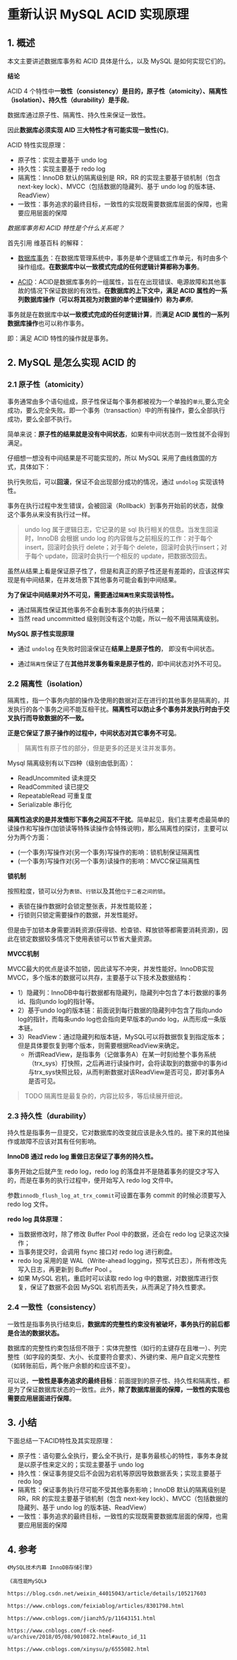 # 重新认识 MySQL ACID 实现原理

## 1. 概述

本文主要讲述数据库事务和 ACID 具体是什么，以及 MySQL 是如何实现它们的。

**结论**

ACID 4 个特性中**一致性（consistency）是目的，原子性（atomicity）、隔离性（isolation）、持久性（durability）是手段**。

数据库通过原子性、隔离性、持久性来保证一致性。

因此**数据库必须实现 AID 三大特性才有可能实现一致性(C)**。



ACID 特性实现原理：

- 原子性：实现主要基于 undo log
- 持久性：实现主要基于 redo log
- 隔离性：InnoDB 默认的隔离级别是 RR，RR 的实现主要基于锁机制（包含 next-key lock）、MVCC（包括数据的隐藏列、基于 undo log 的版本链、ReadView）
- 一致性：事务追求的最终目标，一致性的实现既需要数据库层面的保障，也需要应用层面的保障



*数据库事务和 ACID 特性是个什么关系呢？*

首先引用 维基百科 的解释：

* [数据库事务](https://en.wikipedia.org/wiki/Database_transaction)：在数据库管理系统中，事务是单个逻辑或工作单元，有时由多个操作组成。**在数据库中以一致模式完成的任何逻辑计算都称为事务**。

* [ACID](https://en.wikipedia.org/wiki/ACID)：ACID是数据库事务的一组属性，旨在在出现错误、电源故障和其他事故的情况下保证数据的有效性。**在数据库的上下文中，满足 ACID 属性的一系列数据库操作（可以将其视为对数据的单个逻辑操作）称为*事务***。



事务就是在数据库中**以一致模式完成的任何逻辑计算**，而**满足 ACID 属性的一系列数据库操作**也可以称作事务。

即：满足 ACID 特性的操作就是事务。



## 2. MySQL 是怎么实现 ACID 的

### 2.1 原子性（atomicity）

事务通常由多个语句组成，原子性保证每个事务都被视为一个单独的`单元`,要么完全成功，要么完全失败。即一个事务（transaction）中的所有操作，要么全部执行成功，要么全部不执行。

简单来说：**原子性的结果就是没有中间状态**，如果有中间状态则一致性就不会得到满足。

仔细想一想没有中间结果是不可能实现的，所以 MySQL 采用了曲线救国的方式，具体如下：

执行失败后，可以**回滚**，保证不会出现部分成功的情况，通过 `undolog` 实现该特性。

事务在执行过程中发生错误，会被回滚（Rollback）到事务开始前的状态，就像这个事务从来没有执行过一样。

> undo log 属于逻辑日志，它记录的是 sql 执行相关的信息。当发生回滚时，InnoDB 会根据 undo log 的内容做与之前相反的工作：对于每个 insert，回滚时会执行 delete；对于每个 delete，回滚时会执行insert；对于每个 update，回滚时会执行一个相反的 update，把数据改回去。

虽然从结果上看是保证原子性了，但是和真正的原子性还是有差距的，应该这样实现是有中间结果，在并发场景下其他事务可能会看到中间结果。

**为了保证中间结果对外不可见，需要通过`隔离性`来实现该特性。**

* 通过隔离性保证其他事务不会看到本事务的执行结果；
* 当然  read uncommitted 级别则没有这个功能，所以一般不用该隔离级别。



**MySQL 原子性实现原理**

* 通过 `undolog` 在失败时回滚保证在**结果上是原子性的**， 即没有中间状态。

* 通过`隔离性`保证了在**其他并发事务看来是原子性的**，即中间状态对外不可见。



### 2.2 隔离性（isolation）

隔离性，指一个事务内部的操作及使用的数据对正在进行的其他事务是隔离的，并发执行的各个事务之间不能互相干扰。**隔离性可以防止多个事务并发执行时由于交叉执行而导致数据的不一致。**

**正是它保证了原子操作的过程中，中间状态对其它事务不可见**。



> 隔离性有原子性的部分，但是更多的还是关注并发事务。



Mysql 隔离级别有以下四种（级别由低到高）：

* ReadUncommited 读未提交
* ReadCommited 读已提交
* RepeatableRead 可重复度
* Serializable 串行化



**隔离性追求的是并发情形下事务之间互不干扰**。简单起见，我们主要考虑最简单的读操作和写操作(加锁读等特殊读操作会特殊说明)，那么隔离性的探讨，主要可以分为两个方面：

- (一个事务)写操作对(另一个事务)写操作的影响：锁机制保证隔离性
- (一个事务)写操作对(另一个事务)读操作的影响：MVCC保证隔离性

**锁机制**

按照粒度，锁可以分为`表锁`、`行锁`以及其他`位于二者之间的锁`。

* 表锁在操作数据时会锁定整张表，并发性能较差；
* 行锁则只锁定需要操作的数据，并发性能好。

但是由于加锁本身需要消耗资源(获得锁、检查锁、释放锁等都需要消耗资源)，因此在锁定数据较多情况下使用表锁可以节省大量资源。

**MVCC机制**

MVCC最大的优点是读不加锁，因此读写不冲突，并发性能好。InnoDB实现MVCC，多个版本的数据可以共存，主要基于以下技术及数据结构：

* 1）隐藏列：InnoDB中每行数据都有隐藏列，隐藏列中包含了本行数据的事务id、指向undo log的指针等。
* 2）基于undo log的版本链：前面说到每行数据的隐藏列中包含了指向undo log的指针，而每条undo log也会指向更早版本的undo log，从而形成一条版本链。
* 3）ReadView：通过隐藏列和版本链，MySQL可以将数据恢复到指定版本；但是具体要恢复到哪个版本，则需要根据ReadView来确定。
  * 所谓ReadView，是指事务（记做事务A）在某一时刻给整个事务系统（trx_sys）打快照，之后再进行读操作时，会将读取到的数据中的事务id与trx_sys快照比较，从而判断数据对该ReadView是否可见，即对事务A是否可见。



> TODO 隔离性是最复杂的，内容比较多，等后续展开细说。



### 2.3 持久性（durability）

持久性是指事务一旦提交，它对数据库的改变就应该是永久性的。接下来的其他操作或故障不应该对其有任何影响。

**InnoDB 通过 redo log 重做日志保证了事务的持久性。**

事务开始之后就产生 redo log，redo log 的落盘并不是随着事务的提交才写入的，而是在事务的执行过程中，便开始写入 redo log 文件中。

参数`innodb_flush_log_at_trx_commit`可设置在事务 commit 的时候必须要写入 redo log 文件。

**redo log 具体原理：**

* 当数据修改时，除了修改 Buffer Pool 中的数据，还会在 redo log 记录这次操作；
* 当事务提交时，会调用 fsync 接口对 redo log 进行刷盘。
* redo log 采用的是 WAL（Write-ahead logging，预写式日志），所有修改先写入日志，再更新到 Buffer Pool 。
* 如果 MySQL 宕机，重启时可以读取 redo log 中的数据，对数据库进行恢复，保证了数据不会因 MySQL 宕机而丢失，从而满足了持久性要求。



### 2.4 一致性（consistency）

一致性是指事务执行结束后，**数据库的完整性约束没有被破坏，事务执行的前后都是合法的数据状态。**

数据库的完整性约束包括但不限于：实体完整性（如行的主键存在且唯一）、列完整性（如字段的类型、大小、长度要符合要求）、外键约束、用户自定义完整性（如转账前后，两个账户余额的和应该不变）。



可以说，**一致性是事务追求的最终目标**：前面提到的原子性、持久性和隔离性，都是为了保证数据库状态的一致性。此外，**除了数据库层面的保障，一致性的实现也需要应用层面进行保障**。



## 3. 小结

下面总结一下ACID特性及其实现原理：

- 原子性：语句要么全执行，要么全不执行，是事务最核心的特性，事务本身就是以原子性来定义的；实现主要基于 undo log
- 持久性：保证事务提交后不会因为宕机等原因导致数据丢失；实现主要基于 redo log
- 隔离性：保证事务执行尽可能不受其他事务影响；InnoDB 默认的隔离级别是 RR，RR 的实现主要基于锁机制（包含 next-key lock）、MVCC（包括数据的隐藏列、基于 undo log 的版本链、ReadView）
- 一致性：事务追求的最终目标，一致性的实现既需要数据库层面的保障，也需要应用层面的保障



## 4. 参考

`《MySQL技术内幕 InnoDB存储引擎》`

`《高性能MySQL》`

`https://blog.csdn.net/weixin_44015043/article/details/105217603`

`https://www.cnblogs.com/feixiablog/articles/8301798.html`

`https://www.cnblogs.com/jianzh5/p/11643151.html`

`https://www.cnblogs.com/f-ck-need-u/archive/2018/05/08/9010872.html#auto_id_11`

`https://www.cnblogs.com/xinysu/p/6555082.html`

